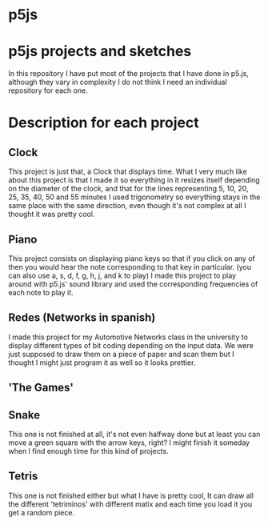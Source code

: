 # p5js
# p5js projects and sketches

In this repository I have put most of the projects that I have done in p5.js, although they vary in complexity I do not think I need an individual repository for each one.

# Description for each project
## Clock
This project is just that, a Clock that displays time. 
What I very much like about this project is that I made it so everything in it resizes itself depending on the diameter of the clock, and that for the lines representing 5, 10, 20, 25, 35, 40, 50 and 55 minutes I used trigonometry so everything stays in the same place with the same direction, even though it's not complex at all I thought it was pretty cool. 

## Piano
This project consists on displaying piano keys so that if you click on any of then you would hear the note corresponding to that key in particular. (you can also use a, s, d, f, g, h, j, and k to play)
I made this project to play around with p5.js' sound library and used the corresponding frequencies of each note to play it.

## Redes (Networks in spanish)
I made this project for my Automotive Networks class in the university to display different types of bit coding depending on the input data. 
We were just supposed to draw them on a piece of paper and scan them but I thought I might just program it as well so it looks prettier.

## 'The Games'
## Snake
This one is not finished at all, it's not even halfway done but at least you can move a green square with the arrow keys, right?
I might finish it someday when I find enough time for this kind of projects. 

## Tetris
This one is not finished either but what I have is pretty cool, It can draw all the different 'tetriminos' with different matix and each time you load it you get a random piece.
